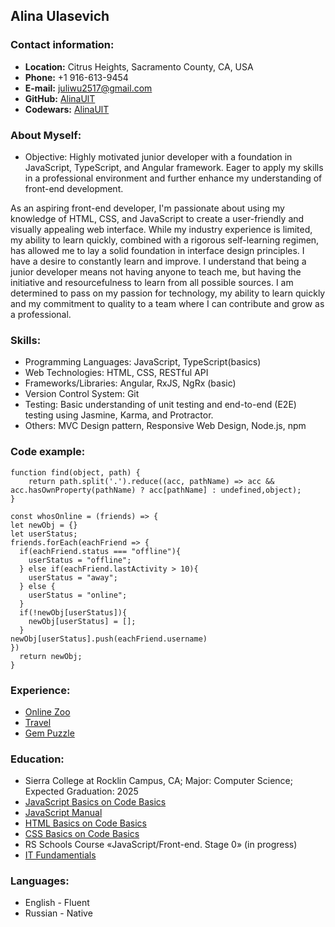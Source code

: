 ## Alina Ulasevich
### Contact information:
* **Location:** Citrus Heights, Sacramento County, CA, USA
* **Phone:** +1 916-613-9454
* **E-mail:** juliwu2517@gmail.com
* **GitHub:** [AlinaUlT](https://github.com/AlinaUlT)
* **Codewars:** [AlinaUlT](https://www.codewars.com/users/rsschool_19d3afbbc16fcf7f)
### About Myself:

* Objective: Highly motivated junior developer with a foundation in JavaScript, TypeScript, and Angular framework. Eager to apply my skills in a professional environment and further enhance my understanding of front-end development.

As an aspiring front-end developer, I'm passionate about using my knowledge of HTML, CSS, and JavaScript to create a user-friendly and visually appealing web interface. While my industry experience is limited, my ability to learn quickly, combined with a rigorous self-learning regimen, has allowed me to lay a solid foundation in interface design principles.
I have a desire to constantly learn and improve. I understand that being a junior developer means not having anyone to teach me, but having the initiative and resourcefulness to learn from all possible sources. I am determined to pass on my passion for technology, my ability to learn quickly and my commitment to quality to a team where I can contribute and grow as a professional.

### Skills:
* Programming Languages: JavaScript, TypeScript(basics)
* Web Technologies: HTML, CSS, RESTful API
* Frameworks/Libraries: Angular, RxJS, NgRx (basic)
* Version Control System: Git
* Testing: Basic understanding of unit testing and end-to-end (E2E) testing using Jasmine, Karma, and Protractor.
* Others: MVC Design pattern, Responsive Web Design, Node.js, npm


### Code example:
```
function find(object, path) {
    return path.split('.').reduce((acc, pathName) => acc && acc.hasOwnProperty(pathName) ? acc[pathName] : undefined,object); 
}
```
```
const whosOnline = (friends) => {
let newObj = {}
let userStatus;
friends.forEach(eachFriend => {
  if(eachFriend.status === "offline"){
    userStatus = "offline";
  } else if(eachFriend.lastActivity > 10){
    userStatus = "away";
  } else {
    userStatus = "online";
  }
  if(!newObj[userStatus]){
    newObj[userStatus] = [];
  }
newObj[userStatus].push(eachFriend.username)
}) 
  return newObj;
}
```

### Experience:
* [Online Zoo](https://github.com/AlinaUlT/online-zoo)
* [Travel](https://github.com/AlinaUlT/travel) 
* [Gem Puzzle](https://github.com/AlinaUlT/gem-puzzle)
### Education:
* Sierra College at Rocklin Campus, CA; Major: Computer Science; Expected Graduation: 2025
* [JavaScript Basics on Code Basics](https://ru.code-basics.com/languages/javascript)
* [JavaScript Manual](https://learn.javascript.ru/)
* [HTML Basics on Code Basics](https://ru.code-basics.com/languages/html)
* [CSS Basics on Code Basics](https://ru.code-basics.com/languages/css)
* RS Schools Course «JavaScript/Front-end. Stage 0» (in progress)
* [IT Fundamentials](https://learn.epam.com/study/path?rootId=1471991)
### Languages:
* English - Fluent
* Russian - Native
